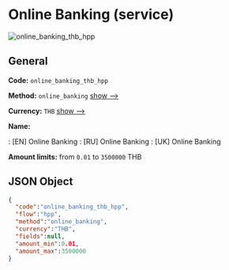 
# Online Banking (service) 
![online_banking_thb_hpp](https://static.openfintech.io/payment_methods/online_banking_thb_hpp/logo.svg?w=400&c=v0.59.26#w200)  

## General 
 
**Code:** `online_banking_thb_hpp` 
 
**Method:** `online_banking` 
 [show -->](/payment-methods/online_banking/) 
 
**Currency:** `THB` [show -->](/currencies/THB/) 
 
**Name:** 
 
:	[EN] Online Banking 
:	[RU] Online Banking 
:	[UK] Online Banking 
 
**Amount limits:** from `0.01` to `3500000` THB 

## JSON Object 

```json
{
  "code":"online_banking_thb_hpp",
  "flow":"hpp",
  "method":"online_banking",
  "currency":"THB",
  "fields":null,
  "amount_min":0.01,
  "amount_max":3500000
}
```  
